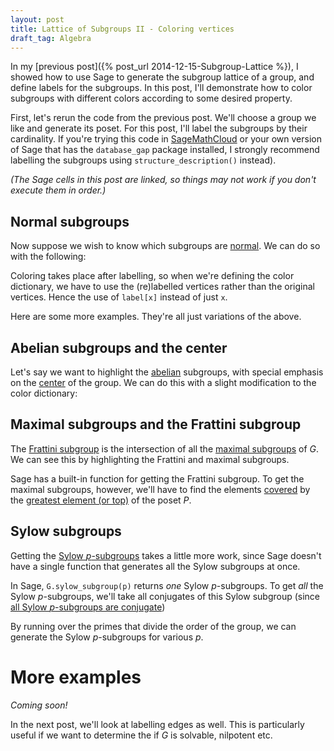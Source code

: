 ```yaml
---
layout: post
title: Lattice of Subgroups II - Coloring vertices
draft_tag: Algebra
---
```


In my [previous post]({% post_url 2014-12-15-Subgroup-Lattice %}), I showed how to use Sage to generate the subgroup lattice of a group, and define labels for the subgroups. In this post, I'll demonstrate how to color subgroups with different colors according to some desired property.

<!--more-->

First, let's rerun the code from the previous post. We'll choose a group we like and generate its poset. For this post, I'll label the subgroups by their cardinality. If you're trying this code in [SageMathCloud](https://cloud.sagemath.com/) or your own version of  Sage that has the `database_gap` package installed, I strongly recommend labelling the subgroups using `structure_description()` instead).

*(The Sage cells in this post are linked, so things may not work if you don't execute them in order.)*

<div class="linked">
  <script type="text/x-sage">
# Define group and generate list of subgroups of the group
G = DiCyclicGroup(3)
subgroups = G.subgroups()

# Define f(h,k) = True iff h is a subgroup of k
f = lambda h,k: h.is_subgroup(k)

# Define labels (structure_description requires database_gap package)
label = {subgroups[i] :"." + " "*i + str(len(subgroups[i])) + " "*i + "." for i in range(len(subgroups))}
# label = {subgroups[i]: "." +" "*(0+i) + subgroups[i].structure_description()  + " "*(0+i) + "." for i in range(len(subgroups))}

# Define and display the poset
P = Poset((subgroups, f))
P.plot(element_labels = label, vertex_shape= 'H', vertex_size = 800)
  </script>
</div>

## Normal subgroups
Now suppose we wish to know which subgroups are [normal](http://en.wikipedia.org/wiki/Normal_subgroup). We can do so with the following:

<div class="linked">
  <script type="text/x-sage">
# Define a coloring dictionary
color = {'lightgreen':[label[x] for x in subgroups if x.is_normal()],
        'white':[label[x] for x in subgroups if not x.is_normal()]}

# Display the poset
P.plot(element_labels = label, vertex_shape= 'H', vertex_size = 800, vertex_colors = color)
  </script>
</div>

Coloring takes place after labelling, so when we're defining the color dictionary, we have to use the (re)labelled vertices rather than the original vertices. Hence the use of `label[x]` instead of just `x`.

Here are some more examples. They're all just variations of the above.

## Abelian subgroups and the center
Let's say we want to highlight the [abelian](http://en.wikipedia.org/wiki/Abelian_group) subgroups, with special emphasis on the [center](http://en.wikipedia.org/wiki/Center_%28group_theory%29) of the group. We can do this with a slight modification to the color dictionary:

<div class="linked">
  <script type="text/x-sage">
color = {'lightgreen':[label[x] for x in subgroups if x != G.center() and x.is_abelian()],
        'white':[label[x] for x in subgroups if not x.is_abelian()],
        'yellow':[label[G.center()]]
}

P.plot(element_labels = label, vertex_shape= 'H', vertex_size = 800, vertex_colors = color)
  </script>
</div>

## Maximal subgroups and the Frattini subgroup
The [Frattini subgroup](http://en.wikipedia.org/wiki/Frattini_subgroup) is the intersection of all the [maximal subgroups](http://en.wikipedia.org/wiki/Maximal_subgroup) of $G$. We can see this by highlighting the Frattini and maximal subgroups.

Sage has a built-in function for getting the Frattini subgroup. To get the maximal subgroups, however, we'll have to find the elements [covered](http://en.wikipedia.org/wiki/Covering_relation) by the [greatest element (or top)](http://en.wikipedia.org/wiki/Greatest_element) of the poset $P$.

<div class="linked">
  <script type="text/x-sage">
# Maximal subgroups
maximals = [x for x in subgroups if P.covers(x,P.top())]
# Frattini subgroup
frattini = G.frattini_subgroup()

color = {'lightgreen':[label[x] for x in maximals],
        'white':[label[x] for x in subgroups if x not in maximals + [frattini]],
        'lightblue':[label[frattini]]
}

P.plot(element_labels = label, vertex_shape= 'H', vertex_size = 800, vertex_colors = color)
  </script>
</div>

## Sylow subgroups
Getting the [Sylow $p$-subgroups](http://mathworld.wolfram.com/Sylowp-Subgroup.html) takes a little more work, since Sage doesn't have a single function that generates all the Sylow subgroups at once.

In Sage, `G.sylow_subgroup(p)` returns *one* Sylow $p$-subgroups. To get *all* the Sylow $p$-subgroups, we'll take all conjugates of this Sylow subgroup (since [all Sylow $p$-subgroups are conjugate](http://en.wikipedia.org/wiki/Sylow_theorems#Theorems))

By running over the primes that divide the order of the group, we can generate the Sylow $p$-subgroups for various $p$.

<div class="linked">
  <script type="text/x-sage">
# Choose some colors we like (can choose more to be safe, in case we have many prime factors)
some_colors = ['lightgreen','pink','yellow','lightblue']

# Get prime factors of |G|
N = G.cardinality()
primes = N.prime_divisors()
print "primes: " + str(primes)

# List Sylow p-subgroups for each p
sylow = {}
for p in primes:
    a_sylow_p = G.sylow_subgroup(p)
    sylow[p] = list(set([G.subgroup(a_sylow_p.conjugate(g)) for g in G]))

# List remaining subgroups
allsylow = sum(sylow.values(),[]) # combine all the sylow subgroups into one list
nonsylow = [x for x in subgroups if x not in allsylow]

# Define colors
color = {'white' : [label[x] for x in nonsylow]}
for c, p in zip(some_colors, primes):
    color[c] = [label[x] for x in subgroups if x in sylow[p]]

# Display the poset
P.plot(element_labels = label, vertex_shape= 'H', vertex_size = 800, vertex_colors = color)
  </script>
</div>

# More examples
*Coming soon!*

In the next post, we'll look at labelling edges as well. This is particularly useful if we want to determine the if $G$ is solvable, nilpotent etc.
